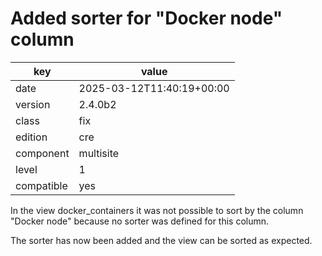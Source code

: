 [//]: # (werk v2)
# Added sorter for "Docker node" column

key        | value
---------- | ---
date       | 2025-03-12T11:40:19+00:00
version    | 2.4.0b2
class      | fix
edition    | cre
component  | multisite
level      | 1
compatible | yes

In the view docker_containers it was not possible to sort by the column "Docker node"
because no sorter was defined for this column.

The sorter has now been added and the view can be sorted as expected.
